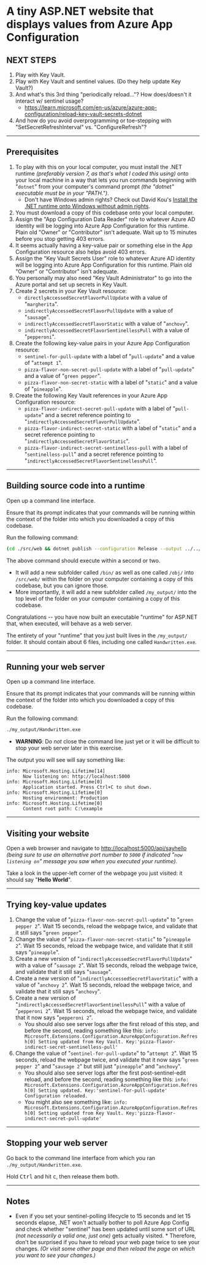 # A tiny ASP.NET website that displays values from Azure App Configuration

## NEXT STEPS

1. Play with Key Vault.
2. Play with Key Vault and sentinel values.  (Do they help update Key Vault?)
3. And what's this 3rd thing "periodically reload..."?  How does/doesn't it interact w/ sentinel usage?
      * https://learn.microsoft.com/en-us/azure/azure-app-configuration/reload-key-vault-secrets-dotnet
4. And how do you avoid overprogramming or toe-stepping with "SetSecretRefreshInterval" vs. "ConfigureRefresh"?

---

## Prerequisites

1. To play with this on your local computer, you must install the .NET runtime _(preferably version 7, as that's what I coded this using)_ onto your local machine in a way that lets you run commands beginning with "`dotnet`" from your computer's command prompt _(the "dotnet" executable must be in your "PATH.")_.
    * Don't have Windows admin rights?  Check out David Kou's [Install the .NET runtime onto Windows without admin rights](https://dev.to/davidkou/install-anything-without-admin-rights-4p0j#install-dotnet-sdk-or-runtime-without-admin).
2. You must download a copy of this codebase onto your local computer.
3. Assign the "App Configuration Data Reader" role to whatever Azure AD identity will be logging into Azure App Configuration for this runtime.  Plain old "Owner" or "Contributor" isn't adequate.  Wait up to 15 minutes before you stop getting 403 errors.
4. It seems actually having a key-value pair or something else in the App Configuration resource also helps avoid 403 errors.
5. Assign the "Key Vault Secrets User" role to whatever Azure AD identity will be logging into Azure App Configuration for this runtime.  Plain old "Owner" or "Contributor" isn't adequate.
6. You personally may also need "Key Vault Administrator" to go into the Azure portal and set up secrets in Key Vault.
7. Create 2 secrets in your Key Vault resource:
      * `directlyAccessedSecretFlavorPullUpdate` with a value of "`margherita`".
      * `indirectlyAccessedSecretFlavorPullUpdate` with a value of "`sausage`".
      * `indirectlyAccessedSecretFlavorStatic` with a value of "`anchovy`".
      * `indirectlyAccessedSecretFlavorSentinellessPull` with a value of "`pepperoni`".
8. Create the following key-value pairs in your Azure App Configuration resource:
      * `sentinel-for-pull-update` with a label of "`pull-update`" and a value of "`attempt 1`".
      * `pizza-flavor-non-secret-pull-update` with a label of "`pull-update`" and a value of "`green pepper`".
      * `pizza-flavor-non-secret-static` with a label of "`static`" and a value of "`pineapple`".
8. Create the following Key Vault references in your Azure App Configuration resource:
      * `pizza-flavor-indirect-secret-pull-update` with a label of "`pull-update`" and a secret reference pointing to "`indirectlyAccessedSecretFlavorPullUpdate`".
      * `pizza-flavor-indirect-secret-static` with a label of "`static`" and a secret reference pointing to "`indirectlyAccessedSecretFlavorStatic`".
      * `pizza-flavor-indirect-secret-sentinelless-pull` with a label of "`sentinelless-pull`" and a secret reference pointing to "`indirectlyAccessedSecretFlavorSentinellessPull`".


---

## Building source code into a runtime

Open up a command line interface.

Ensure that its prompt indicates that your commands will be running within the context of the folder into which you downloaded a copy of this codebase.

Run the following command:

```sh
(cd ./src/web && dotnet publish --configuration Release --output ../../my_output && cd ../..)
```

The above command should execute within a second or two.

* It will add a new subfolder called `/bin/` as well as one called `/obj/` into `/src/web/` within the folder on your computer containing a copy of this codebase, but you can ignore those.
* More importantly, it will add a new subfolder called `/my_output/` into the top level of the folder on your computer containing a copy of this codebase.

Congratulations -- you have now built an executable "runtime" for ASP.NET that, when executed, will behave as a web server.

The entirety of your "runtime" that you just built lives in the `/my_output/` folder.  It should contain about 6 files, including one called `Handwritten.exe`.

---

## Running your web server

Open up a command line interface.

Ensure that its prompt indicates that your commands will be running within the context of the folder into which you downloaded a copy of this codebase.

Run the following command:

```sh
./my_output/Handwritten.exe
```

* **WARNING**:  Do _not_ close the command line just yet or it will be difficult to stop your web server later in this exercise.

The output you will see will say something like:

```
info: Microsoft.Hosting.Lifetime[14]
      Now listening on: http://localhost:5000
info: Microsoft.Hosting.Lifetime[0]
      Application started. Press Ctrl+C to shut down.
info: Microsoft.Hosting.Lifetime[0]
      Hosting environment: Production
info: Microsoft.Hosting.Lifetime[0]
      Content root path: C:\example
```

---

## Visiting your website

Open a web browser and navigate to [http://localhost:5000/api/sayhello](http://localhost:5000/api/sayhello) _(being sure to use an alternative port number to `5000` if indicated "`now listening on`" message you saw when you executed your runtime)_.

Take a look in the upper-left corner of the webpage you just visited:  it should say "**Hello World**".

---

## Trying key-value updates

1. Change the value of "`pizza-flavor-non-secret-pull-update`" to "`green pepper 2`".  Wait 15 seconds, reload the webpage twice, and validate that it still says "`green pepper`".
1. Change the value of "`pizza-flavor-non-secret-static`" to "`pineapple 2`".  Wait 15 seconds, reload the webpage twice, and validate that it still says "`pineapple`".
1. Create a new version of "`indirectlyAccessedSecretFlavorPullUpdate`" with a value of "`sausage 2`".  Wait 15 seconds, reload the webpage twice, and validate that it still says "`sausage`".
1. Create a new version of "`indirectlyAccessedSecretFlavorStatic`" with a value of "`anchovy 2`".  Wait 15 seconds, reload the webpage twice, and validate that it still says "`anchovy`".
1. Create a new version of "`indirectlyAccessedSecretFlavorSentinellessPull`" with a value of "`pepperoni 2`".  Wait 15 seconds, reload the webpage twice, and validate that it now says "`pepperoni 2`".
      * You should also see server logs after the first reload of this step, and before the second, reading something like this:
            ```
            info: Microsoft.Extensions.Configuration.AzureAppConfiguration.Refresh[0]
                  Setting updated from Key Vault. Key:'pizza-flavor-indirect-secret-sentinelless-pull'
            ```
1. Change the value of "`sentinel-for-pull-update`" to "`attempt 2`".  Wait 15 seconds, reload the webpage twice, and validate that it now says "`green pepper 2`" and "`sausage 2`" but still just "`pineapple`" and "`anchovy`".
      * You should also see server logs after the first post-sentinel-edit reload, and before the second, reading something like this:
            ```
            info: Microsoft.Extensions.Configuration.AzureAppConfiguration.Refresh[0]
                  Setting updated. Key:'sentinel-for-pull-update'
                  Configuration reloaded.
            ```
      * You might also see something like:
            ```
            info: Microsoft.Extensions.Configuration.AzureAppConfiguration.Refresh[0]
                  Setting updated from Key Vault. Key:'pizza-flavor-indirect-secret-pull-update'
            ```

---

## Stopping your web server

Go back to the command line interface from which you ran `./my_output/Handwritten.exe`.

Hold <kbd>Ctrl</kbd> and hit <kbd>c</kbd>, then release them both.

---

## Notes

* Even if you set your sentinel-polling lifecycle to 15 seconds and let 15 seconds elapse, .NET won't actually bother to poll Azure App Config and check whether "sentinel" has been updated until some sort of URL _(not necessarily a valid one, just one)_ gets actually visited.
      * Therefore, don't be surprised if you have to reload your web page twice to see your changes.  _(Or visit some other page and then reload the page on which you want to see your changes.)_